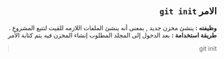 ﻿

<div dir = rtl > 

## الامر `git init`

**وظيفته :** 
ينشئ مخزن جديد , بمعنى أنه ينشئ الملفات اللازمه للقيت لتتبع المشروع .
**طريقة استخدامة :**
بعد الدخول إلى المجلد المطلوب إنشاء المخزن فيه يتم كتابة الأمر 
<div dir = rtl > 

>  git init

</dir>

</dir>

